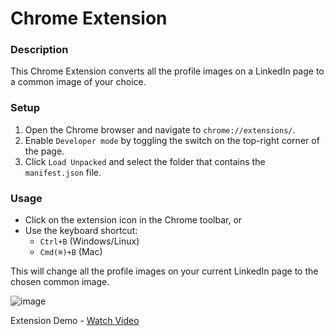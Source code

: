 # Chrome Extension

### Description
This Chrome Extension converts all the profile images on a LinkedIn page to a common image of your choice.

### Setup
1. Open the Chrome browser and navigate to `chrome://extensions/`.
2. Enable `Developer mode` by toggling the switch on the top-right corner of the page.
3. Click `Load Unpacked` and select the folder that contains the `manifest.json` file.

### Usage
- Click on the extension icon in the Chrome toolbar, or
- Use the keyboard shortcut:
  - `Ctrl+B` (Windows/Linux)
  - `Cmd(⌘)+B` (Mac)

This will change all the profile images on your current LinkedIn page to the chosen common image.

![image](https://github.com/Harshal141/Platypus-Inator/assets/91362856/ef9f37f5-d475-4261-833b-ef35f3d4e751)

Extension Demo - [Watch Video](https://www.loom.com/share/b383443b22e948ac881cb7a6c657c637?sid=092672a3-b3a5-4af8-814d-7b9c1ce82f4d)
